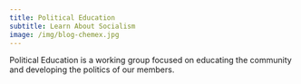 ```yaml
---
title: Political Education
subtitle: Learn About Socialism
image: /img/blog-chemex.jpg
---
```

Political Education is a working group focused on educating the community and developing the politics of our members.
